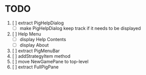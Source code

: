 # TODO

1) [ ] extract PigHelpDialog
    * [ ] make PigHelpDialog keep track if it needs to be displayed
2) [ ] Help Menu
    * [ ] display Help Contents
    * [ ] display About
3) [ ] extract PigMenuBar
4) [ ] addStrategyItem method
5) [ ] move NewGamePane to top-level
6) [ ] extract FullPigPane
